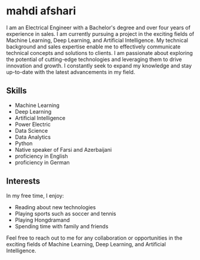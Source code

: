 # mahdi afshari

I am an Electrical Engineer with a Bachelor's degree and over four years of experience in sales. I am currently pursuing a project in the exciting fields of Machine Learning, Deep Learning, and Artificial Intelligence. My technical background and sales expertise enable me to effectively communicate technical concepts and solutions to clients. I am passionate about exploring the potential of cutting-edge technologies and leveraging them to drive innovation and growth. I constantly seek to expand my knowledge and stay up-to-date with the latest advancements in my field.

## Skills

- Machine Learning
- Deep Learning
- Artificial Intelligence
- Power Electric
- Data Science
- Data Analytics
- Python
- Native speaker of Farsi and Azerbaijani
- proficiency in English
- proficiency in German
## Interests

In my free time, I enjoy:
- Reading about new technologies
- Playing sports such as soccer and tennis
- Playing Hongdramand
- Spending time with family and friends

Feel free to reach out to me for any collaboration or opportunities in the exciting fields of Machine Learning, Deep Learning, and Artificial Intelligence.

